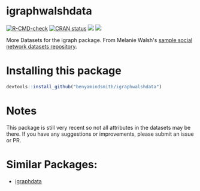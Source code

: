 # igraphwalshdata

[![R-CMD-check](https://github.com/benyamindsmith/igraphwalshdata/actions/workflows/R-CMD-check.yaml/badge.svg)](https://github.com/benyamindsmith/igraphwalshdata/actions/workflows/R-CMD-check.yaml) 
[![CRAN status](https://www.r-pkg.org/badges/version/igraphwalshdata)](https://CRAN.R-project.org/package=igraphwalshdata)
![](https://cranlogs.r-pkg.org/badges/igraphwalshdata)
![](https://cranlogs.r-pkg.org/badges/grand-total/igraphwalshdata)

More Datasets for the igraph package. From Melanie Walsh's [sample social network datasets repository](https://github.com/melaniewalsh/sample-social-network-datasets/).

# Installing this package

```r
devtools::install_github("benyamindsmith/igraphwalshdata")

```

# Notes

This package is still very recent so not all attributes in the datasets may be there. If you have any suggestions or improvements, please submit an issue or PR.

# Similar Packages: 

- [igraphdata](https://github.com/igraph/igraphdata)

